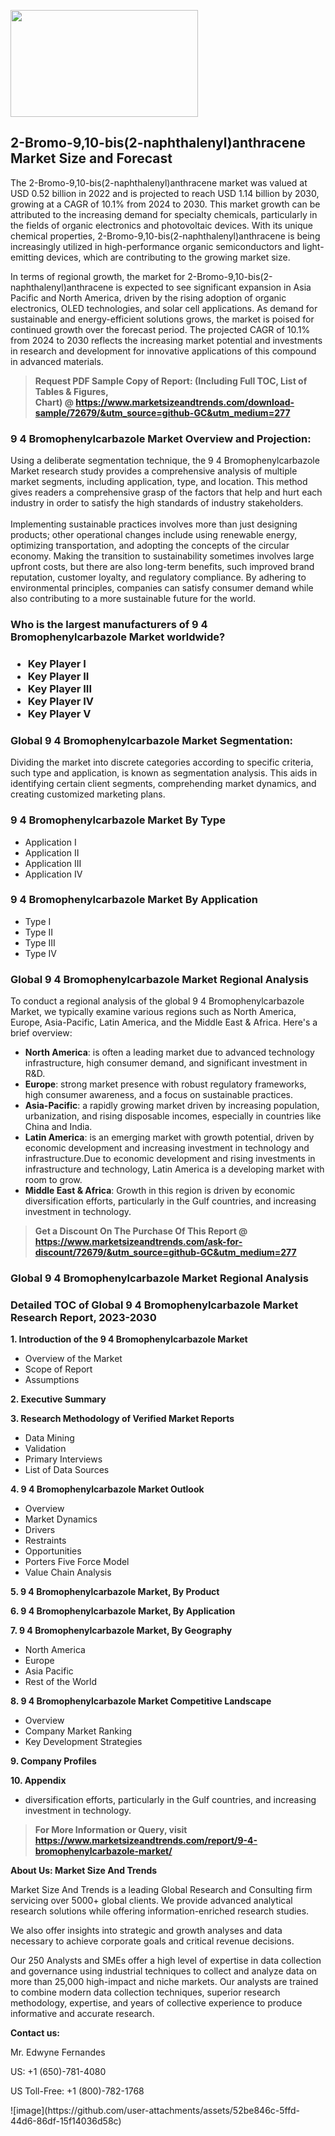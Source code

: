 <p><img class="alignnone size-medium wp-image-20088" src="https://ffe5etoiles.com/wp-content/uploads/2024/12/MST1-300x171.png" alt="" width="300" height="171" /></p><h2>2-Bromo-9,10-bis(2-naphthalenyl)anthracene Market Size and Forecast</h2><p>The 2-Bromo-9,10-bis(2-naphthalenyl)anthracene market was valued at USD 0.52 billion in 2022 and is projected to reach USD 1.14 billion by 2030, growing at a CAGR of 10.1% from 2024 to 2030. This market growth can be attributed to the increasing demand for specialty chemicals, particularly in the fields of organic electronics and photovoltaic devices. With its unique chemical properties, 2-Bromo-9,10-bis(2-naphthalenyl)anthracene is being increasingly utilized in high-performance organic semiconductors and light-emitting devices, which are contributing to the growing market size.</p><p>In terms of regional growth, the market for 2-Bromo-9,10-bis(2-naphthalenyl)anthracene is expected to see significant expansion in Asia Pacific and North America, driven by the rising adoption of organic electronics, OLED technologies, and solar cell applications. As demand for sustainable and energy-efficient solutions grows, the market is poised for continued growth over the forecast period. The projected CAGR of 10.1% from 2024 to 2030 reflects the increasing market potential and investments in research and development for innovative applications of this compound in advanced materials.</p></p><blockquote id="" class=""><strong>Request PDF Sample Copy of Report: (Including Full TOC, List of Tables &amp; Figures, Chart)&nbsp;@&nbsp;<strong><a href="https://www.marketsizeandtrends.com/download-sample/72679/&utm_source=github-GC&utm_medium=277" target="_blank">https://www.marketsizeandtrends.com/download-sample/72679/&utm_source=github-GC&utm_medium=277</a></strong></strong></blockquote><h3 id="" class="">9 4 Bromophenylcarbazole Market&nbsp;Overview and Projection:</h3><p id="" class="">Using a deliberate segmentation technique, the 9 4 Bromophenylcarbazole Market research study provides a comprehensive analysis of multiple market segments, including application, type, and location. This method gives readers a comprehensive grasp of the factors that help and hurt each industry in order to satisfy the high standards of industry stakeholders. <br /> <br />Implementing sustainable practices involves more than just designing products; other operational changes include using renewable energy, optimizing transportation, and adopting the concepts of the circular economy. Making the transition to sustainability sometimes involves large upfront costs, but there are also long-term benefits, such improved brand reputation, customer loyalty, and regulatory compliance. By adhering to environmental principles, companies can satisfy consumer demand while also contributing to a more sustainable future for the world.</p><h3 id="" class="">Who is the largest manufacturers of&nbsp;9 4 Bromophenylcarbazole Market worldwide?</h3><h3 class=""><p><ul><li>Key Player I </li><li> Key Player II </li><li> Key Player III </li><li> Key Player IV </li><li> Key Player V</li></ul></p></h3><h3 id="" class="">Global&nbsp;9 4 Bromophenylcarbazole Market Segmentation:</h3><p id="" class="">Dividing the market into discrete categories according to specific criteria, such type and application, is known as segmentation analysis. This aids in identifying certain client segments, comprehending market dynamics, and creating customized marketing plans.</p><h3 id="" class="">9 4 Bromophenylcarbazole Market&nbsp;By Type</h3><p><p><ul><li>Application I</li><li> Application II</li><li> Application III</li><li> Application IV</p></li></ul></p></p><h3 id="" class="">9 4 Bromophenylcarbazole Market&nbsp;By Application</h3><p class=""><p><ul><li>Type I</li><li> Type II</li><li> Type III</li><li> Type IV</li></ul></p></p><h3 id="" class="">Global 9 4 Bromophenylcarbazole Market Regional Analysis</h3><p id="" class="">To conduct a regional analysis of the global 9 4 Bromophenylcarbazole Market, we typically examine various regions such as North America, Europe, Asia-Pacific, Latin America, and the Middle East &amp; Africa. Here's a brief overview:</p><ul><li><strong>North America</strong>: is often a leading market due to advanced technology infrastructure, high consumer demand, and significant investment in R&amp;D.</li><li><strong>Europe</strong>: strong market presence with robust regulatory frameworks, high consumer awareness, and a focus on sustainable practices.</li><li><strong>Asia-Pacific</strong>: a rapidly growing market driven by increasing population, urbanization, and rising disposable incomes, especially in countries like China and India.</li><li><strong>Latin America</strong>: is an emerging market with growth potential, driven by economic development and increasing investment in technology and infrastructure.Due to economic development and rising investments in infrastructure and technology, Latin America is a developing market with room to grow.</li><li><strong>Middle East &amp; Africa</strong>: Growth in this region is driven by economic diversification efforts, particularly in the Gulf countries, and increasing investment in technology.</li></ul><blockquote id="" class=""><strong>Get a Discount On The Purchase Of This Report @ <strong><a href="https://www.marketsizeandtrends.com/ask-for-discount/72679/&utm_source=github-GC&utm_medium=277" target="_blank">https://www.marketsizeandtrends.com/ask-for-discount/72679/&utm_source=github-GC&utm_medium=277</a></strong></strong></blockquote><h3 id="" class="">Global 9 4 Bromophenylcarbazole Market Regional Analysis</h3><h3 id="" class="">Detailed TOC of Global 9 4 Bromophenylcarbazole Market Research Report, 2023-2030</h3><p id="" class=""><strong>1. Introduction of the 9 4 Bromophenylcarbazole Market</strong></p><ul><li>Overview of the Market</li><li>Scope of Report</li><li>Assumptions</li></ul><p id="" class=""><strong>2. Executive Summary</strong></p><p id="" class=""><strong>3. Research Methodology of Verified Market Reports</strong></p><ul><li>Data Mining</li><li>Validation</li><li>Primary Interviews</li><li>List of Data Sources</li></ul><p id="" class=""><strong>4. 9 4 Bromophenylcarbazole Market Outlook</strong></p><ul><li>Overview</li><li>Market Dynamics</li><li>Drivers</li><li>Restraints</li><li>Opportunities</li><li>Porters Five Force Model</li><li>Value Chain Analysis</li></ul><p id="" class=""><strong>5. 9 4 Bromophenylcarbazole Market, By Product</strong></p><p id="" class=""><strong>6. 9 4 Bromophenylcarbazole Market, By Application</strong></p><p id="" class=""><strong>7. 9 4 Bromophenylcarbazole Market, By Geography</strong></p><ul><li>North America</li><li>Europe</li><li>Asia Pacific</li><li>Rest of the World</li></ul><p id="" class=""><strong>8. 9 4 Bromophenylcarbazole Market Competitive Landscape</strong></p><ul><li>Overview</li><li>Company Market Ranking</li><li>Key Development Strategies</li></ul><p id="" class=""><strong>9. Company Profiles</strong></p><p id="" class=""><strong>10. Appendix</strong></p><ul><li>diversification efforts, particularly in the Gulf countries, and increasing investment in technology.</li></ul><blockquote id="" class=""><strong>For More Information or Query, visit <strong><strong><a href="https://www.marketsizeandtrends.com/report/9-4-bromophenylcarbazole-market/" target="_blank">https://www.marketsizeandtrends.com/report/9-4-bromophenylcarbazole-market/</a></strong></strong></strong></blockquote><p id="" class=""><strong>About Us: Market Size And Trends</strong></p><p id="" class="">Market Size And Trends is a leading Global Research and Consulting firm servicing over 5000+ global clients. We provide advanced analytical research solutions while offering information-enriched research studies.</p><p id="" class="">We also offer insights into strategic and growth analyses and data necessary to achieve corporate goals and critical revenue decisions.</p><p id="" class="">Our 250 Analysts and SMEs offer a high level of expertise in data collection and governance using industrial techniques to collect and analyze data on more than 25,000 high-impact and niche markets. Our analysts are trained to combine modern data collection techniques, superior research methodology, expertise, and years of collective experience to produce informative and accurate research.</p><p id="" class=""><strong>Contact us:</strong></p><p id="" class="">Mr. Edwyne Fernandes</p><p id="" class="">US: +1 (650)-781-4080</p><p id="" class="">US Toll-Free: +1 (800)-782-1768</p>
![image](https://github.com/user-attachments/assets/52be846c-5ffd-44d6-86df-15f14036d58c)
